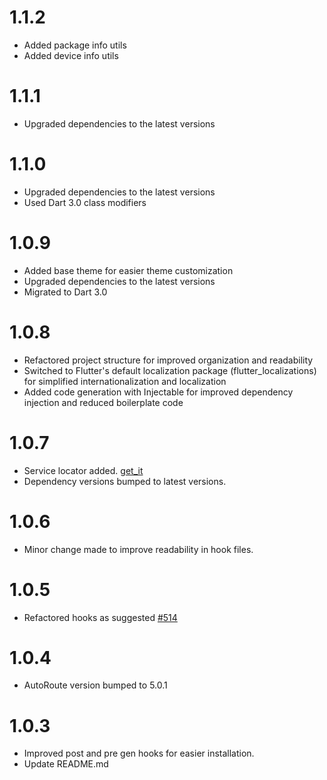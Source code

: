 # 1.1.2
- Added package info utils
- Added device info utils

# 1.1.1
- Upgraded dependencies to the latest versions

# 1.1.0
- Upgraded dependencies to the latest versions
- Used Dart 3.0 class modifiers

# 1.0.9

- Added base theme for easier theme customization
- Upgraded dependencies to the latest versions
- Migrated to Dart 3.0

# 1.0.8

- Refactored project structure for improved organization and readability
- Switched to Flutter's default localization package (flutter_localizations) for simplified internationalization and localization
- Added code generation with Injectable for improved dependency injection and reduced boilerplate code

# 1.0.7

- Service locator added. [get_it](https://pub.dev/packages/get_it)
- Dependency versions bumped to latest versions.

# 1.0.6

- Minor change made to improve readability in hook files.

# 1.0.5

- Refactored hooks as suggested [#514](https://github.com/felangel/mason/issues/514)

# 1.0.4

- AutoRoute version bumped to 5.0.1

# 1.0.3

- Improved post and pre gen hooks for easier installation.
- Update README.md
